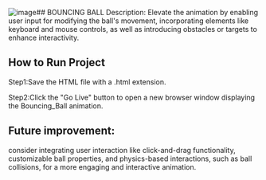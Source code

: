 ![image](https://github.com/boobalan-mca23/Randomball/assets/139735500/2472cf4b-c8f1-409c-b32a-dbdf23d1a114)## BOUNCING BALL
Description:
Elevate the animation by enabling user input for modifying the ball's movement, incorporating elements like keyboard and mouse controls, as well as introducing obstacles or targets to enhance interactivity.

## How to Run Project
Step1:Save the HTML file with a .html extension.

Step2:Click the "Go Live" button to open a new browser window displaying the Bouncing_Ball animation.

## Future improvement:
consider integrating user interaction like click-and-drag functionality, customizable ball properties, and physics-based interactions, such as ball collisions, for a more engaging and interactive animation.






